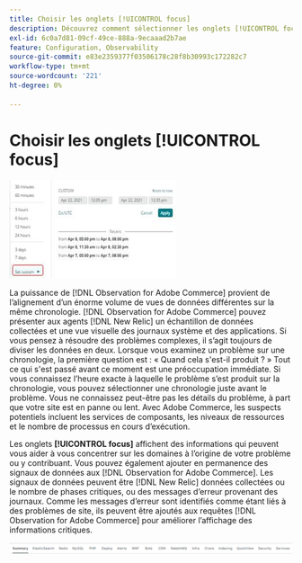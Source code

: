 ```yaml
---
title: Choisir les onglets [!UICONTROL focus]
description: Découvrez comment sélectionner les onglets [!UICONTROL focus] pour observer les zones à l’origine des problèmes.
exl-id: 6c0a7d81-09cf-49ce-888a-9ecaaad2b7ae
feature: Configuration, Observability
source-git-commit: e83e2359377f03506178c28f8b30993c172282c7
workflow-type: tm+mt
source-wordcount: '221'
ht-degree: 0%

---
```


# Choisir les onglets [!UICONTROL focus]

![Choisir les onglets de sélection](../../assets/tools/observation-for-adobe-commerce/choosing-the-focus-tabs-1.jpg)

La puissance de [!DNL Observation for Adobe Commerce] provient de l’alignement d’un énorme volume de vues de données différentes sur la même chronologie. [!DNL Observation for Adobe Commerce] pouvez présenter aux agents [!DNL New Relic] un échantillon de données collectées et une vue visuelle des journaux système et des applications. Si vous pensez à résoudre des problèmes complexes, il s’agit toujours de diviser les données en deux. Lorsque vous examinez un problème sur une chronologie, la première question est : « Quand cela s&#39;est-il produit ? » Tout ce qui s&#39;est passé avant ce moment est une préoccupation immédiate. Si vous connaissez l’heure exacte à laquelle le problème s’est produit sur la chronologie, vous pouvez sélectionner une chronologie juste avant le problème. Vous ne connaissez peut-être pas les détails du problème, à part que votre site est en panne ou lent. Avec Adobe Commerce, les suspects potentiels incluent les services de composants, les niveaux de ressources et le nombre de processus en cours d’exécution.

Les onglets **[!UICONTROL focus]** affichent des informations qui peuvent vous aider à vous concentrer sur les domaines à l’origine de votre problème ou y contribuant. Vous pouvez également ajouter en permanence des signaux de données aux [!DNL Observation for Adobe Commerce]. Les signaux de données peuvent être [!DNL New Relic] données collectées ou le nombre de phases critiques, ou des messages d’erreur provenant des journaux. Comme les messages d’erreur sont identifiés comme étant liés à des problèmes de site, ils peuvent être ajoutés aux requêtes [!DNL Observation for Adobe Commerce] pour améliorer l’affichage des informations critiques.

![Choisir les onglets de sélection](../../assets/tools/observation-for-adobe-commerce/choosing-the-focus-tabs-2.jpeg)

